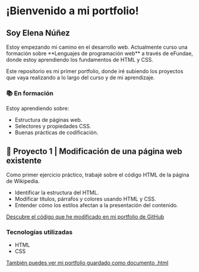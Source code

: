 <!DOCTYPE html>
<html lang="es">
<head>
    <title>Portfolio de Elena Núñez</title>
</head>
</html>
<body>
    <h1>¡Bienvenido a mi portfolio!</h1>
    <h2>Soy Elena Núñez</h2>
    <p>Estoy empezando mi camino en el desarrollo web. Actualmente curso una formación sobre **Lenguajes de programación web** a través de eFundae, donde estoy aprendiendo los fundamentos de HTML y CSS.

Este repositorio es mi primer portfolio, donde iré subiendo los proyectos que vaya realizando a lo largo del curso y de mi aprendizaje.</p>
        <h3>📚 En formación</h3>
        <p>Estoy aprendiendo sobre:</p>
    <ul>
        <li>Estructura de páginas web.</li>
        <li>Selectores y propiedades CSS.</li>
        <li>Buenas prácticas de codificación.</li>
    </ul>
    <h2>🧩 Proyecto 1 | Modificación de una página web existente</h2>
    <p>Como primer ejercicio práctico, trabajé sobre el código HTML de la página de Wikipedia.</p>
    <ul>
        <li>Identificar la estructura del HTML.</li>
        <li>Modificar títulos, párrafos y colores usando HTML y CSS.</li>
        <li>Entender cómo los estilos afectan a la presentación del contenido.</li>
    </ul>
    <a href="https://github.com/elenanquilis/Portfolio/blob/1c631cf4e1f3d78c30d1d55ca114945260e976e5/Wikipedia%20-%20Changes%20on%20HTML%20and%20CSS" target="_blank">Descubre el código que he modificado en mi portfolio de GitHub</a>
    <h3>Tecnologías utilizadas</h3>
    <ul>
        <li>HTML</li>
        <li>CSS</li>
    </ul>
    <a href="https://github.com/elenanquilis/Portfolio/blob/935f40bcbc3df09bba34081e2ab64236cec74074/Portfolio.html" target="_blank">También puedes ver mi portfolio guardado como documento .html</a>
</body>
